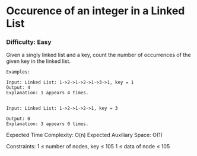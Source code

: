 
# Occurence of an integer in a Linked List

### Difficulty: Easy

Given a singly linked list and a key, count the number of occurrences of the given key in the linked list.

    Examples:

    Input: Linked List: 1->2->1->2->1->3->1, key = 1
    Output: 4
    Explanation: 1 appears 4 times. 

        
    Input: Linked List: 1->2->1->2->1, key = 3

    Output: 0
    Explanation: 3 appears 0 times.
    
Expected Time Complexity: O(n)
Expected Auxiliary Space: O(1)

Constraints:
1 ≤ number of nodes, key ≤ 105
1 ≤ data of node ≤ 105